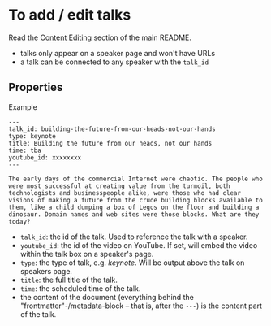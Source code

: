 # To add / edit talks

Read the [Content Editing](../../README.md#content-editing) section of the main README.

- talks only appear on a speaker page and won't have URLs
- a talk can be connected to any speaker with the `talk_id`

## Properties

Example

```
---
talk_id: building-the-future-from-our-heads-not-our-hands
type: keynote
title: Building the future from our heads, not our hands
time: tba
youtube_id: xxxxxxxx
---

The early days of the commercial Internet were chaotic. The people who were most successful at creating value from the turmoil, both technologists and businesspeople alike, were those who had clear visions of making a future from the crude building blocks available to them, like a child dumping a box of Legos on the floor and building a dinosaur. Domain names and web sites were those blocks. What are they today?
```

 - `talk_id`: the id of the talk. Used to reference the talk with a speaker.
 - `youtube_id`: the id of the video on YouTube. If set, will embed the video within the talk box on a speaker's page.
 - `type`: the type of talk, e.g. *keynote*. Will be output above the talk on speakers page.
 - `title`: the full title of the talk.
 - `time`: the scheduled time of the talk.
 - the content of the document (everything behind the "frontmatter"-/metadata-block – that is, after the `---`) is the content part of the talk.
